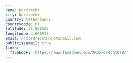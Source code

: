 ```yaml
---
name: Dordrecht
city: Dordrecht
country: Netherlands
countrycode: nl
latitude: 51.808525
longitude: 4.668915
email: xrdordrecht@protonmail.com
publiciseemail: true
links:
  facebook: 'https://www.facebook.com/XRDordrecht078/'
---
```


